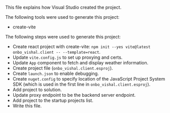 This file explains how Visual Studio created the project.

The following tools were used to generate this project:
- create-vite

The following steps were used to generate this project:
- Create react project with create-vite: `npm init --yes vite@latest onbo_vishal.client -- --template=react`.
- Update `vite.config.js` to set up proxying and certs.
- Update `App` component to fetch and display weather information.
- Create project file (`onbo_vishal.client.esproj`).
- Create `launch.json` to enable debugging.
- Create `nuget.config` to specify location of the JavaScript Project System SDK (which is used in the first line in `onbo_vishal.client.esproj`).
- Add project to solution.
- Update proxy endpoint to be the backend server endpoint.
- Add project to the startup projects list.
- Write this file.
